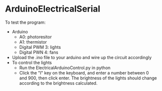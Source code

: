# ArduinoElectricalSerial

To test the program:
- Arduino
  - A0: photoresitor
  - A1: thermistor
  - Digital PWM 3: lights
  - Digital PWN 4: fans
- Upload the .ino file to your arduino and wire up the circuit accordingly
- To control the lights
  - Run the ElectricalArduinoControl.py in python
  - Click the "l" key on the keyboard, and enter a number between 0 and 900, then click enter.
    The brightness of the lights should change according to the brightness calculated.
